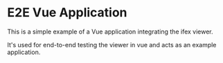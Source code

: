 # E2E Vue Application

This is a simple example of a Vue application integrating the ifex viewer.

It's used for end-to-end testing the viewer in vue and acts as an example application.

